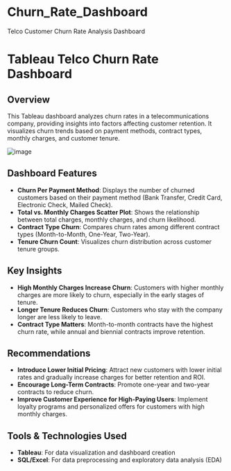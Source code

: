 # Churn_Rate_Dashboard
Telco Customer Churn Rate Analysis Dashboard
# Tableau Telco Churn Rate Dashboard  

## Overview  
This Tableau dashboard analyzes churn rates in a telecommunications company, providing insights into factors affecting customer retention. It visualizes churn trends based on payment methods, contract types, monthly charges, and customer tenure.  

![image](https://github.com/user-attachments/assets/133f1787-2533-40ab-a61f-357cc99cd85b)

## Dashboard Features  
- **Churn Per Payment Method**: Displays the number of churned customers based on their payment method (Bank Transfer, Credit Card, Electronic Check, Mailed Check).  
- **Total vs. Monthly Charges Scatter Plot**: Shows the relationship between total charges, monthly charges, and churn likelihood.  
- **Contract Type Churn**: Compares churn rates among different contract types (Month-to-Month, One-Year, Two-Year).  
- **Tenure Churn Count**: Visualizes churn distribution across customer tenure groups.  

## Key Insights  
- **High Monthly Charges Increase Churn**: Customers with higher monthly charges are more likely to churn, especially in the early stages of tenure.  
- **Longer Tenure Reduces Churn**: Customers who stay with the company longer are less likely to leave.  
- **Contract Type Matters**: Month-to-month contracts have the highest churn rate, while annual and biennial contracts improve retention.  

## Recommendations  
- **Introduce Lower Initial Pricing**: Attract new customers with lower initial rates and gradually increase charges for better retention and ROI.  
- **Encourage Long-Term Contracts**: Promote one-year and two-year contracts to reduce churn.  
- **Improve Customer Experience for High-Paying Users**: Implement loyalty programs and personalized offers for customers with high monthly charges.  

## Tools & Technologies Used  
- **Tableau**: For data visualization and dashboard creation  
- **SQL/Excel**: For data preprocessing and exploratory data analysis (EDA)  
